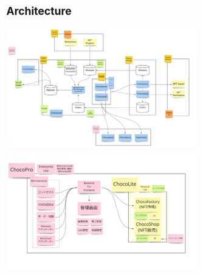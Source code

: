 # Architecture

![](.gitbook/assets/Chocomintapp.jpg)

!["Choco Pro"--- application for enterprises](<.gitbook/assets/image (45).png>)
